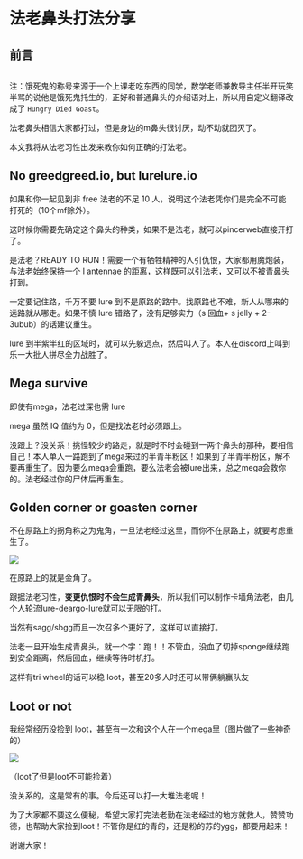 # 法老鼻头打法分享


## 前言

![]()

注：饿死鬼的称号来源于一个上课老吃东西的同学，数学老师兼教导主任半开玩笑半骂的说他是饿死鬼托生的，正好和普通鼻头的介绍语对上，所以用自定义翻译改成了 `Hungry Died Goast`。

法老鼻头相信大家都打过，但是身边的m鼻头很讨厌，动不动就团灭了。

本文我将从法老习性出发来教你如何正确的打法老。

## No greedgreed.io, but lurelure.io

如果和你一起见到非 free 法老的不足 10 人，说明这个法老凭你们是完全不可能打死的（10个mf除外）。

这时候你需要先确定这个鼻头的种类，如果不是法老，就可以pincerweb直接开打了。

是法老？READY TO RUN！需要一个有牺牲精神的人引仇恨，大家都用魔炮装，与法老始终保持一个 l antennae 的距离，这样既可以引法老，又可以不被青鼻头打到。

一定要记住路，千万不要 lure 到不是原路的路中。找原路也不难，新人从哪来的远路就从哪走。如果不慎 lure 错路了，没有足够实力（s 回血+ s jelly + 2-3ubub）的话建议重生。

lure 到半紫半红的区域时，就可以先躲远点，然后叫人了。本人在discord上叫到乐一大批人拼尽全力战胜了。

## Mega survive

即使有mega，法老过深也需 lure

mega 虽然 IQ 值约为 0，但是找法老时必须跟上。

没跟上？没关系！挑怪较少的路走，就是时不时会碰到一两个鼻头的那种，要相信自己！本人单人一路跑到了mega来过的半青半粉区！如果到了半青半粉区，解不要再重生了。因为要么mega会重跑，要么法老会被lure出来，总之mega会救你的。法老经过你的尸体后再重生。

## Golden corner or goasten corner

不在原路上的拐角称之为鬼角，一旦法老经过这里，而你不在原路上，就要考虑重生了。

![](https://tc.z.wiki/autoupload/f/u32QWnlsTKI1QrrVwWzwx1wKINYR4oOnlhlXo0orwrk/20250707/KaWj/1598X1222/image.png)

在原路上的就是金角了。

跟据法老习性，**变更仇恨时不会生成青鼻头**，所以我们可以制作卡墙角法老，由几个人轮流lure-deargo-lure就可以无限的打。

当然有sagg/sbgg而且一次召多个更好了，这样可以直接打。

法老一旦开始生成青鼻头，就一个字：跑！！不管血，没血了切掉sponge继续跑到安全距离，然后回血，继续等待时机打。

这样有tri wheel的话可以稳 loot，甚至20多人时还可以带俩躺赢队友

## Loot or not

我经常经历没捡到 loot，甚至有一次和这个人在一个mega里（图片做了一些神奇的）

![](https://tc.z.wiki/autoupload/f/u32QWnlsTKI1QrrVwWzwx1wKINYR4oOnlhlXo0orwrk/20250707/37CF/1366X768/shift_%E5%89%AF%E6%9C%AC.png)

（loot了但是loot不可能捡着）

没关系的，这是常有的事。今后还可以打一大堆法老呢！

为了大家都不要这么便秘，希望大家打完法老勤在法老经过的地方就救人，赞赞功德，也帮助大家捡到loot！不管你是红的青的，还是粉的苏的ygg，都要用起来！

谢谢大家！
